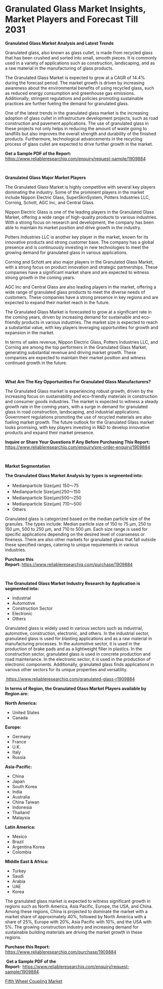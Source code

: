 <p><h1>Granulated Glass Market Insights, Market Players and Forecast Till 2031</h1></p><p><strong>Granulated Glass Market Analysis and Latest Trends</strong></p>
<p><p>Granulated glass, also known as glass cullet, is made from recycled glass that has been crushed and sorted into small, smooth pieces. It is commonly used in a variety of applications such as construction, landscaping, and as a raw material in the manufacturing of glass products.</p><p>The Granulated Glass Market is expected to grow at a CAGR of 14.4% during the forecast period. The market growth is driven by increasing awareness about the environmental benefits of using recycled glass, such as reduced energy consumption and greenhouse gas emissions. Additionally, stringent regulations and policies promoting sustainable practices are further fueling the demand for granulated glass.</p><p>One of the latest trends in the granulated glass market is the increasing adoption of glass cullet in infrastructure development projects, such as road construction and pavement applications. The use of granulated glass in these projects not only helps in reducing the amount of waste going to landfills but also improves the overall strength and durability of the finished products. Furthermore, technological advancements in the recycling process of glass cullet are expected to drive further growth in the market.</p></p>
<p><strong>Get a Sample PDF of the Report:&nbsp;</strong> <a href="https://www.reliableresearchiq.com/enquiry/request-sample/1909884">https://www.reliableresearchiq.com/enquiry/request-sample/1909884</a></p>
<p>&nbsp;</p>
<p><strong>Granulated Glass Major Market Players</strong></p>
<p><p>The Granulated Glass Market is highly competitive with several key players dominating the industry. Some of the prominent players in the market include Nippon Electric Glass, SuperSkinSystem, Potters Industries LLC, Corning, Schott, AGC Inc, and Central Glass.</p><p>Nippon Electric Glass is one of the leading players in the Granulated Glass Market, offering a wide range of high-quality products to various industries. With a strong focus on research and development, the company has been able to maintain its market position and drive growth in the industry.</p><p>Potters Industries LLC is another key player in the market, known for its innovative products and strong customer base. The company has a global presence and is continuously investing in new technologies to meet the growing demand for granulated glass in various applications.</p><p>Corning and Schott are also major players in the Granulated Glass Market, with a strong focus on product innovation and strategic partnerships. These companies have a significant market share and are expected to witness strong growth in the coming years.</p><p>AGC Inc and Central Glass are also leading players in the market, offering a wide range of granulated glass products to meet the diverse needs of customers. These companies have a strong presence in key regions and are expected to expand their market reach in the future.</p><p>The Granulated Glass Market is forecasted to grow at a significant rate in the coming years, driven by increasing demand for sustainable and eco-friendly products in various industries. The market size is expected to reach a substantial value, with key players leveraging opportunities for growth and expansion in the market.</p><p>In terms of sales revenue, Nippon Electric Glass, Potters Industries LLC, and Corning are among the top performers in the Granulated Glass Market, generating substantial revenue and driving market growth. These companies are expected to maintain their market position and witness continued growth in the future.</p></p>
<p>&nbsp;</p>
<p><strong>What Are The Key Opportunities For Granulated Glass Manufacturers?</strong></p>
<p><p>The Granulated Glass market is experiencing robust growth, driven by the increasing focus on sustainability and eco-friendly materials in construction and consumer goods industries. The market is expected to witness a steady growth rate in the coming years, with a surge in demand for granulated glass in road construction, landscaping, and industrial applications. Government regulations promoting the use of recycled materials are also fueling market growth. The future outlook for the Granulated Glass market looks promising, with key players investing in R&D to develop innovative products and expand their market presence.</p></p>
<p><strong>Inquire or Share Your Questions If Any Before Purchasing This Report:</strong> <a href="https://www.reliableresearchiq.com/enquiry/pre-order-enquiry/1909884">https://www.reliableresearchiq.com/enquiry/pre-order-enquiry/1909884</a></p>
<p>&nbsp;</p>
<p><strong>Market Segmentation</strong></p>
<p><strong>The Granulated Glass Market Analysis by types is segmented into:</strong></p>
<p><ul><li>Medianparticle Size(μm) 150〜75</li><li>Medianparticle Size(μm)250〜150</li><li>Medianparticle Size(μm)500〜250</li><li>Medianparticle Size(μm) 710〜500</li><li>Others</li></ul></p>
<p><p>Granulated glass is categorized based on the median particle size of the granules. The types include: Median particle size of 150 to 75 μm, 250 to 150 μm, 500 to 250 μm, and 710 to 500 μm. Each size range is used for specific applications depending on the desired level of coarseness or fineness. There are also other markets for granulated glass that fall outside these specified ranges, catering to unique requirements in various industries.</p></p>
<p><strong>Purchase this Report:&nbsp;</strong><a href="https://www.reliableresearchiq.com/purchase/1909884">https://www.reliableresearchiq.com/purchase/1909884</a></p>
<p>&nbsp;</p>
<p><strong>The Granulated Glass Market Industry Research by Application is segmented into:</strong></p>
<p><ul><li>Industrial</li><li>Automotive</li><li>Construction Sector</li><li>Electronic</li><li>Others</li></ul></p>
<p><p>Granulated glass is widely used in various sectors such as industrial, automotive, construction, electronic, and others. In the industrial sector, granulated glass is used for blasting applications and as a raw material in manufacturing processes. In the automotive sector, it is used in the production of brake pads and as a lightweight filler in plastics. In the construction sector, granulated glass is used in concrete production and road maintenance. In the electronic sector, it is used in the production of electronic components. Additionally, granulated glass finds applications in various other sectors for its unique properties and versatility.</p></p>
<p><a href="https://www.reliableresearchiq.com/granulated-glass-r1909884">&nbsp;https://www.reliableresearchiq.com/granulated-glass-r1909884</a></p>
<p><strong>In terms of Region, the Granulated Glass Market Players available by Region are:</strong></p>
<p>
    <p> <strong> North America: </strong>
        <ul>
            <li>United States</li>
            <li>Canada</li>
        </ul>
        </p> 
    <p> <strong> Europe: </strong>
        <ul>
            <li>Germany</li>
            <li>France</li>
            <li>U.K.</li>
            <li>Italy</li>
            <li>Russia</li>
        </ul>
        </p> 
    <p> <strong> Asia-Pacific: </strong>
        <ul>
            <li>China</li>
            <li>Japan</li>
            <li>South Korea</li>
            <li>India</li>
            <li>Australia</li>
            <li>China Taiwan</li>
            <li>Indonesia</li>
            <li>Thailand</li>
            <li>Malaysia</li>
        </ul>
        </p> 
    <p> <strong> Latin America: </strong>
        <ul>
            <li>Mexico</li>
            <li>Brazil</li>
            <li>Argentina Korea</li>
            <li>Colombia</li>
        </ul>
        </p> 
    <p> <strong> Middle East & Africa: </strong>
        <ul>
            <li>Turkey</li>
            <li>Saudi</li>
            <li>Arabia</li>
            <li>UAE</li>
            <li>Korea</li>
        </ul>
    </p>
    </p>
<p><p>The granulated glass market is expected to witness significant growth in regions such as North America, Asia Pacific, Europe, the USA, and China. Among these regions, China is projected to dominate the market with a market share of approximately 40%, followed by North America with a share of 25%, Europe with 20%, Asia Pacific with 10%, and the USA with 5%. The growing construction industry and increasing demand for sustainable building materials are driving the market growth in these regions.</p></p>
<p><strong>Purchase this Report: </strong><a href="https://www.reliableresearchiq.com/purchase/1909884">https://www.reliableresearchiq.com/purchase/1909884</a></p>
<p>&nbsp;<strong>Get a Sample PDF of the Report:&nbsp;&nbsp;</strong><a href="https://www.reliableresearchiq.com/enquiry/request-sample/1909884">https://www.reliableresearchiq.com/enquiry/request-sample/1909884</a></p>
<p><strong></strong></p>
<p><p><a href="https://medium.com/@rontaybrewer02024/global-fifth-wheel-coupling-market-size-is-expected-to-experience-a-cagr-of-12-7-b0e9cea46936">Fifth Wheel Coupling Market</a></p></p>